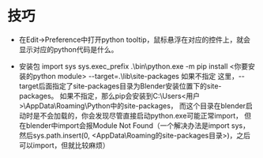 
# 技巧
* 在Edit->Preference中打开python tooltip，鼠标悬浮在对应的控件上，就会显示对应的python代码是什么。

* 安装包
import sys
sys.exec_prefix
.\bin\python.exe -m pip install <你要安装的python module> --target=.\lib\site-packages
如果不指定
这里，--target后面指定了site-packages目录为Blender安装位置下的site-packages。
如果不指定，那么pip会安装到C:\Users\<用户>\AppData\Roaming\Python中的site-packages，
而这个目录在blender启动时是不会加载的，你会发现尽管直接启动python.exe可能正常import，
但在blender中import会报Module Not Found（一个解决办法是import sys，
然后sys.path.insert(0, <AppData\Roaming的site-packages目录>)，之后可以import，但就比较麻烦）
